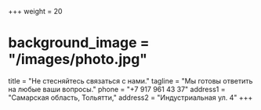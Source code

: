 +++
weight = 20
# background_image = "/images/photo.jpg"
title = "Не стесняйтесь связаться с нами."
tagline = "Мы готовы ответить на любые ваши вопросы."
phone = "+7 917 961 43 37"
address1 = "Самарская область, Тольятти,"
address2 = "Индустриальная ул. 4"
+++
